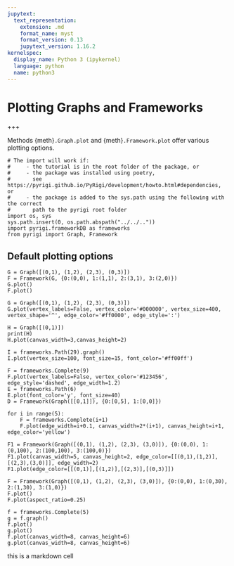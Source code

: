 ```yaml
---
jupytext:
  text_representation:
    extension: .md
    format_name: myst
    format_version: 0.13
    jupytext_version: 1.16.2
kernelspec:
  display_name: Python 3 (ipykernel)
  language: python
  name: python3
---
```


# Plotting Graphs and Frameworks

+++

Methods {meth}`.Graph.plot` and {meth}`.Framework.plot` offer various plotting options.

```{code-cell} ipython3
# The import will work if:
#     - the tutorial is in the root folder of the package, or
#     - the package was installed using poetry,
#       see https://pyrigi.github.io/PyRigi/development/howto.html#dependencies, or
#     - the package is added to the sys.path using the following with the correct
#       path to the pyrigi root folder
import os, sys
sys.path.insert(0, os.path.abspath("../../.."))
import pyrigi.frameworkDB as frameworks
from pyrigi import Graph, Framework
```

## Default plotting options

```{code-cell} ipython3
G = Graph([(0,1), (1,2), (2,3), (0,3)])
F = Framework(G, {0:(0,0), 1:(1,1), 2:(3,1), 3:(2,0)})
G.plot()
F.plot()
```

```{code-cell} ipython3
G = Graph([(0,1), (1,2), (2,3), (0,3)])
G.plot(vertex_labels=False, vertex_color='#000000', vertex_size=400, vertex_shape='^', edge_color='#ff0000', edge_style=':')

H = Graph([(0,1)])
print(H)
H.plot(canvas_width=3,canvas_height=2)

I = frameworks.Path(29).graph()
I.plot(vertex_size=100, font_size=15, font_color='#ff00ff')
```

```{code-cell} ipython3
F = frameworks.Complete(9)
F.plot(vertex_labels=False, vertex_color='#123456', edge_style='dashed', edge_width=1.2)
E = frameworks.Path(6)
E.plot(font_color='y', font_size=40)
D = Framework(Graph([[0,1]]), {0:[0,5], 1:[0,0]})
```

```{code-cell} ipython3
for i in range(5):
    F = frameworks.Complete(i+1)
    F.plot(edge_width=i+0.1, canvas_width=2*(i+1), canvas_height=i+1, edge_color='yellow')
```

```{code-cell} ipython3
F1 = Framework(Graph([(0,1), (1,2), (2,3), (3,0)]), {0:(0,0), 1:(0,100), 2:(100,100), 3:(100,0)})
F1.plot(canvas_width=5, canvas_height=2, edge_color=[[(0,1),(1,2)],[(2,3),(3,0)]], edge_width=2)
F1.plot(edge_color=[[(0,1)],[(1,2)],[(2,3)],[(0,3)]])
```

```{code-cell} ipython3
F = Framework(Graph([(0,1), (1,2), (2,3), (3,0)]), {0:(0,0), 1:(0,30), 2:(1,30), 3:(1,0)})
F.plot()
F.plot(aspect_ratio=0.25)
```

```{code-cell} ipython3
f = frameworks.Complete(5)
g = f.graph()
f.plot()
g.plot()
f.plot(canvas_width=8, canvas_height=6)
g.plot(canvas_width=8, canvas_height=6)
```

this is a markdown cell

```{code-cell} ipython3

```

